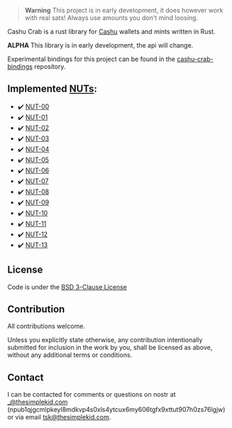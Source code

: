 > **Warning**
> This project is in early development, it does however work with real sats! Always use amounts you don't mind loosing.

Cashu Crab is a rust library for [Cashu](https://github.com/cashubtc) wallets and mints written in Rust.

**ALPHA** This library is in early development, the api will change.

Experimental bindings for this project can be found in the [cashu-crab-bindings](https://github.com/thesimplekid/cashu-crab-bindings) repository.

## Implemented [NUTs](https://github.com/cashubtc/nuts/):

- :heavy_check_mark: [NUT-00](https://github.com/cashubtc/nuts/blob/main/00.md)
- :heavy_check_mark: [NUT-01](https://github.com/cashubtc/nuts/blob/main/01.md)
- :heavy_check_mark: [NUT-02](https://github.com/cashubtc/nuts/blob/main/02.md)
- :heavy_check_mark: [NUT-03](https://github.com/cashubtc/nuts/blob/main/03.md)
- :heavy_check_mark: [NUT-04](https://github.com/cashubtc/nuts/blob/main/04.md)
- :heavy_check_mark: [NUT-05](https://github.com/cashubtc/nuts/blob/main/05.md)
- :heavy_check_mark: [NUT-06](https://github.com/cashubtc/nuts/blob/main/06.md)
- :heavy_check_mark: [NUT-07](https://github.com/cashubtc/nuts/blob/main/07.md)
- :heavy_check_mark: [NUT-08](https://github.com/cashubtc/nuts/blob/main/08.md)
- :heavy_check_mark: [NUT-09](https://github.com/cashubtc/nuts/blob/main/09.md)
- :heavy_check_mark: [NUT-10](https://github.com/cashubtc/nuts/blob/main/10.md)
- :heavy_check_mark: [NUT-11](https://github.com/cashubtc/nuts/blob/main/11.md)
- :heavy_check_mark: [NUT-12](https://github.com/cashubtc/nuts/blob/main/12.md)
- :heavy_check_mark: [NUT-13](https://github.com/cashubtc/nuts/blob/main/13.md)


## License

Code is under the [BSD 3-Clause License](LICENSE)

## Contribution

All contributions welcome.

Unless you explicitly state otherwise, any contribution intentionally submitted for inclusion in the work by you, shall be licensed as above, without any additional terms or conditions.

## Contact

I can be contacted for comments or questions on nostr at _@thesimplekid.com (npub1qjgcmlpkeyl8mdkvp4s0xls4ytcux6my606tgfx9xttut907h0zs76lgjw) or via email tsk@thesimplekid.com.
